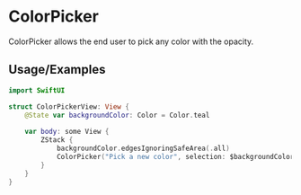 # ColorPicker

ColorPicker allows the end user to pick any color with the opacity. 

## Usage/Examples

```swift
import SwiftUI

struct ColorPickerView: View {
    @State var backgroundColor: Color = Color.teal
    
    var body: some View {
        ZStack {
            backgroundColor.edgesIgnoringSafeArea(.all)
            ColorPicker("Pick a new color", selection: $backgroundColor, supportsOpacity: true)
        }
    }
}
```
